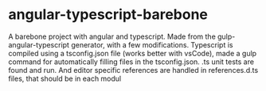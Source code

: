 # angular-typescript-barebone
A barebone project with angular and typescript. Made from the gulp-angular-typescript generator, with a few modifications. Typescript is compiled using a tsconfig.json file (works better with vsCode), made a gulp command for automatically filling files in the tsconfig.json. .ts unit tests are found and run. And editor specific references are handled in references.d.ts files, that should be in each modul

